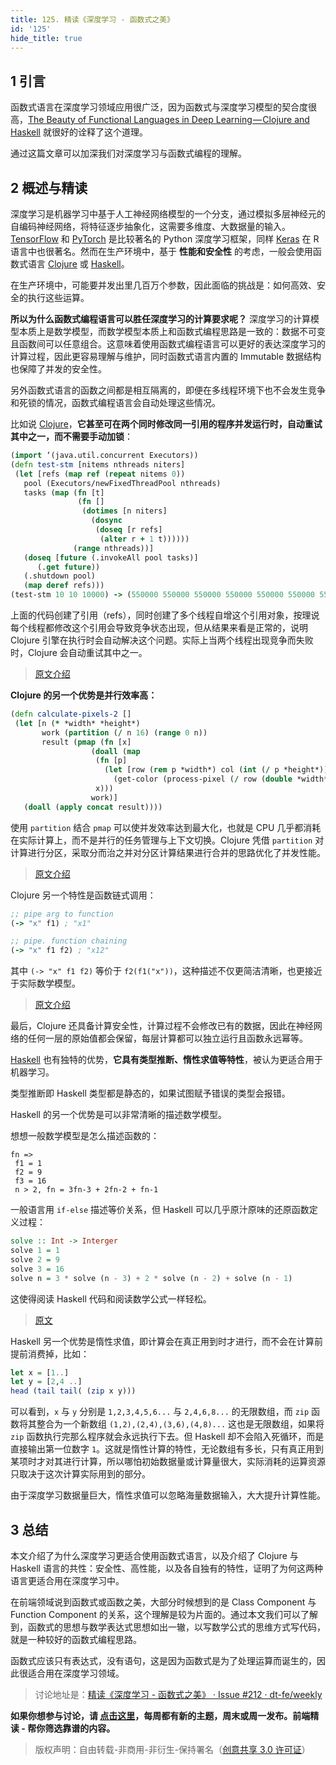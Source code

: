 ```yaml
---
title: 125. 精读《深度学习 - 函数式之美》
id: '125'
hide_title: true
---
```


## 1 引言

函数式语言在深度学习领域应用很广泛，因为函数式与深度学习模型的契合度很高，[The Beauty of Functional Languages in Deep Learning — Clojure and Haskell](https://www.welcometothejungle.co/fr/articles/btc-deep-learning-clojure-haskell) 就很好的诠释了这个道理。

通过这篇文章可以加深我们对深度学习与函数式编程的理解。

## 2 概述与精读

深度学习是机器学习中基于人工神经网络模型的一个分支，通过模拟多层神经元的自编码神经网络，将特征逐步抽象化，这需要多维度、大数据量的输入。[TensorFlow](https://www.tensorflow.org/) 和 [PyTorch](https://pytorch.org/) 是比较著名的 Python 深度学习框架，同样 [Keras](https://blog.rstudio.com/2017/09/05/keras-for-r/) 在 R 语言中也很著名。然而在生产环境中，基于 **性能和安全性** 的考虑，一般会使用函数式语言 [Clojure](https://www.clojure.org/) 或 [Haskell](https://www.haskell.org/)。

在生产环境中，可能要并发出里几百万个参数，因此面临的挑战是：如何高效、安全的执行这些运算。

**所以为什么函数式编程语言可以胜任深度学习的计算要求呢？** 深度学习的计算模型本质上是数学模型，而数学模型本质上和函数式编程思路是一致的：数据不可变且函数间可以任意组合。这意味着使用函数式编程语言可以更好的表达深度学习的计算过程，因此更容易理解与维护，同时函数式语言内置的 Immutable 数据结构也保障了并发的安全性。

另外函数式语言的函数之间都是相互隔离的，即便在多线程环境下也不会发生竞争和死锁的情况，函数式编程语言会自动处理这些情况。

比如说 [Clojure](https://www.clojure.org/)，**它甚至可在两个同时修改同一引用的程序并发运行时，自动重试其中之一，而不需要手动加锁**：

```clojure
(import ‘(java.util.concurrent Executors))
(defn test-stm [nitems nthreads niters]
 (let [refs (map ref (repeat nitems 0))
   pool (Executors/newFixedThreadPool nthreads)
   tasks (map (fn [t]
               (fn []
                (dotimes [n niters]
                  (dosync
                   (doseq [r refs]
                    (alter r + 1 t))))))
              (range nthreads))]
   (doseq [future (.invokeAll pool tasks)]
      (.get future))
   (.shutdown pool)
   (map deref refs)))
(test-stm 10 10 10000) -> (550000 550000 550000 550000 550000 550000 550000 550000 550000 550000)
```

上面的代码创建了引用（refs），同时创建了多个线程自增这个引用对象，按理说每个线程都修改这个引用会导致竞争状态出现，但从结果来看是正常的，说明 Clojure 引擎在执行时会自动解决这个问题。实际上当两个线程出现竞争而失败时，Clojure 会自动重试其中之一。

> [原文介绍](https://clojure.org/about/concurrent_programming)

**Clojure 的另一个优势是并行效率高：**

```clojure
(defn calculate-pixels-2 []
 (let [n (* *width* *height*)
       work (partition (/ n 16) (range 0 n))
       result (pmap (fn [x]
                  (doall (map
                   (fn [p]
                     (let [row (rem p *width*) col (int (/ p *height*))]
                       (get-color (process-pixel (/ row (double *width*)) (/ col (double *height*))))))
                   x)))
                  work)]
   (doall (apply concat result))))
```

使用 `partition` 结合 `pmap` 可以使并发效率达到最大化，也就是 CPU 几乎都消耗在实际计算上，而不是并行的任务管理与上下文切换。Clojure 凭借 `partition` 对计算进行分区，采取分而治之并对分区计算结果进行合并的思路优化了并发性能。

> [原文介绍](http://www.fatvat.co.uk/2009/05/jvisualvm-and-clojure.html)

Clojure 另一个特性是函数链式调用：

```clojure
;; pipe arg to function
(-> "x" f1) ; "x1"

;; pipe. function chaining
(-> "x" f1 f2) ; "x12"
```

其中 `(-> "x" f1 f2)` 等价于 `f2(f1("x"))`，这种描述不仅更简洁清晰，也更接近于实际数学模型。

> [原文介绍](http://xahlee.info/clojure/clojure_function_chaining.html)

最后，Clojure 还具备计算安全性，计算过程不会修改已有的数据，因此在神经网络的任何一层的原始值都会保留，每层计算都可以独立运行且函数永远幂等。

[Haskell](https://www.haskell.org/) 也有独特的优势，**它具有类型推断、惰性求值等特性**，被认为更适合用于机器学习。

类型推断即 Haskell 类型都是静态的，如果试图赋予错误的类型会报错。

Haskell 的另一个优势是可以非常清晰的描述数学模型。

想想一般数学模型是怎么描述函数的：

```text
fn =>
 f1 = 1
 f2 = 9
 f3 = 16
 n > 2, fn = 3fn-3 + 2fn-2 + fn-1
```

一般语言用 `if-else` 描述等价关系，但 Haskell 可以几乎原汁原味的还原函数定义过程：

```haskell
solve :: Int -> Interger
solve 1 = 1
solve 2 = 9
solve 3 = 16
solve n = 3 * solve (n - 3) + 2 * solve (n - 2) + solve (n - 1)
```

这使得阅读 Haskell 代码和阅读数学公式一样轻松。

> [原文](https://blog.jle.im/entry/purely-functional-typed-models-1.html)

Haskell 另一个优势是惰性求值，即计算会在真正用到时才进行，而不会在计算前提前消费掉，比如：

```haskell
let x = [1..]
let y = [2,4 ..]
head (tail tail( (zip x y)))
```

可以看到，`x` 与 `y` 分别是 `1,2,3,4,5,6...` 与 `2,4,6,8...` 的无限数组，而 `zip` 函数将其整合为一个新数组 `(1,2),(2,4),(3,6),(4,8)...` 这也是无限数组，如果将 `zip` 函数执行完那么程序就会永远执行下去。但 Haskell 却不会陷入死循环，而是直接输出第一位数字 `1`。这就是惰性计算的特性，无论数组有多长，只有真正用到某项时才对其进行计算，所以哪怕初始数据量或计算量很大，实际消耗的运算资源只取决于这次计算实际用到的部分。

由于深度学习数据量巨大，惰性求值可以忽略海量数据输入，大大提升计算性能。

## 3 总结

本文介绍了为什么深度学习更适合使用函数式语言，以及介绍了 Clojure 与 Haskell 语言的共性：安全性、高性能，以及各自独有的特性，证明了为何这两种语言更适合用在深度学习中。

在前端领域说到函数式或函数之美，大部分时候想到的是 Class Component 与 Function Component 的关系，这个理解是较为片面的。通过本文我们可以了解到，函数式的思想与数学表达式思想如出一辙，以写数学公式的思维方式写代码，就是一种较好的函数式编程思路。

函数式应该只有表达式，没有语句，这是因为函数式是为了处理运算而诞生的，因此很适合用在深度学习领域。

> 讨论地址是：[精读《深度学习 - 函数式之美》 · Issue #212 · dt-fe/weekly](https://github.com/dt-fe/weekly/issues/212)

**如果你想参与讨论，请 [点击这里](https://github.com/dt-fe/weekly)，每周都有新的主题，周末或周一发布。前端精读 - 帮你筛选靠谱的内容。**

> 版权声明：自由转载-非商用-非衍生-保持署名（[创意共享 3.0 许可证](https://creativecommons.org/licenses/by-nc-nd/3.0/deed.zh)）
